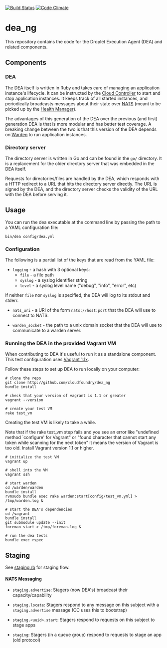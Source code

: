 [![Build Status](https://travis-ci.org/cloudfoundry/dea_ng.png)](https://travis-ci.org/cloudfoundry/dea_ng)
[![Code Climate](https://codeclimate.com/github/cloudfoundry/dea_ng.png)](https://codeclimate.com/github/cloudfoundry/dea_ng)

# dea_ng

This repository contains the code for the Droplet Execution Agent (DEA)
and related components.

## Components

### DEA

The DEA itself is written in Ruby and takes care of managing an
application instance's lifecycle. It can be instructed by the [Cloud
Controller][cc] to start and stop application instances. It keeps track
of all started instances, and periodically broadcasts messages about
their state over [NATS][nats] (meant to be picked up by the [Health
Manager][hm]).

The advantages of this generation of the DEA over the previous (and
first) generation DEA is that is more modular and has better test
coverage. A breaking change between the two is that this version of the
DEA depends on [Warden][warden] to run application instances.

[cc]: https://github.com/cloudfoundry/cloud_controller_ng
[nats]: https://github.com/derekcollison/nats
[hm]: https://github.com/cloudfoundry/health_manager
[warden]: https://github.com/cloudfoundry/warden

### Directory server

The directory server is written in Go and can be found in the `go/`
directory. It is a replacement for the older directory server that was
embedded in the DEA itself.

Requests for directories/files are handled by the DEA, which responds
with a HTTP redirect to a URL that hits the directory server directly.
The URL is signed by the DEA, and the directory server checks the
validity of the URL with the DEA before serving it.


## Usage

You can run the dea executable at the command line by passing the path
to a YAML configuration file:

```shell
bin/dea config/dea.yml
```

### Configuration

The following is a partial list of the keys that are read from the YAML file:

* `logging` - a hash with 3 optional keys:
  * `file` - a file path
  * `syslog` - a syslog identifier string
  * `level` - a syslog level name ("debug", "info", "error", etc)

If neither `file` nor `syslog` is specified, the DEA will log to its stdout and stderr.

* `nats_uri` - a URI of the form `nats://host:port` that the DEA will use to connect to NATS.

* `warden_socket` - the path to a unix domain socket that the DEA will use to communicate to a warden server.

### Running the DEA in the provided Vagrant VM

When contributing to DEA it's useful to run it as a standalone
component. This test configuration uses [Vagrant 1.1x][vagrant].

[vagrant]: http://docs.vagrantup.com/v2/installation/index.html

Follow these steps to set up DEA to run locally on your computer:

```shell
# clone the repo
git clone http://github.com/cloudfoundry/dea_ng
bundle install

# check that your version of vagrant is 1.1 or greater
vagrant --version

# create your test VM
rake test_vm
```

Creating the test VM is likely to take a while.

Note that if the rake test_vm step fails and you see an error like
"undefined method `configure' for Vagrant" or
"found character that cannot start any token while scanning for the next token"
it means the version of Vagrant is too old.
Install Vagrant version 1.1 or higher.

```shell
# initialize the test VM
vagrant up

# shell into the VM
vagrant ssh

# start warden
cd /warden/warden
bundle install
rvmsudo bundle exec rake warden:start[config/test_vm.yml] > /tmp/warden.log &

# start the DEA's dependencies
cd /vagrant
bundle install
git submodule update --init
foreman start > /tmp/foreman.log &

# run the dea tests
bundle exec rspec
```

## Staging

See [staging.rb](lib/dea/responders/staging.rb) for staging flow.

#### NATS Messaging

- `staging.advertise`: Stagers (now DEA's) broadcast their capacity/capability

- `staging.locate`: Stagers respond to any message on this subject with a
  `staging.advertise` message (CC uses this to bootstrap)

- `staging.<uuid>.start`: Stagers respond to requests on this subject to stage apps

- `staging`: Stagers (in a queue group) respond to requests to stage an app
  (old protocol)
